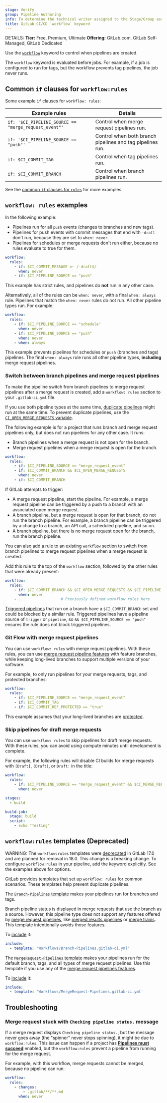 ```yaml
---
stage: Verify
group: Pipeline Authoring
info: To determine the technical writer assigned to the Stage/Group associated with this page, see https://handbook.gitlab.com/handbook/product/ux/technical-writing/#assignments
title: GitLab CI/CD `workflow` keyword
---
```


DETAILS:
**Tier:** Free, Premium, Ultimate
**Offering:** GitLab.com, GitLab Self-Managed, GitLab Dedicated

Use the [`workflow`](_index.md#workflow) keyword to control when pipelines are created.

The `workflow` keyword is evaluated before jobs. For example, if a job is configured to run
for tags, but the workflow prevents tag pipelines, the job never runs.

## Common `if` clauses for `workflow:rules`

Some example `if` clauses for `workflow: rules`:

| Example rules                                        | Details                                                   |
|------------------------------------------------------|-----------------------------------------------------------|
| `if: '$CI_PIPELINE_SOURCE == "merge_request_event"'` | Control when merge request pipelines run.                 |
| `if: '$CI_PIPELINE_SOURCE == "push"'`                | Control when both branch pipelines and tag pipelines run. |
| `if: $CI_COMMIT_TAG`                                 | Control when tag pipelines run.                           |
| `if: $CI_COMMIT_BRANCH`                              | Control when branch pipelines run.                        |

See the [common `if` clauses for `rules`](../jobs/job_rules.md#common-if-clauses-with-predefined-variables) for more examples.

## `workflow: rules` examples

In the following example:

- Pipelines run for all `push` events (changes to branches and new tags).
- Pipelines for push events with commit messages that end with `-draft` don't run, because
  they are set to `when: never`.
- Pipelines for schedules or merge requests don't run either, because no rules evaluate to true for them.

```yaml
workflow:
  rules:
    - if: $CI_COMMIT_MESSAGE =~ /-draft$/
      when: never
    - if: $CI_PIPELINE_SOURCE == "push"
```

This example has strict rules, and pipelines do **not** run in any other case.

Alternatively, all of the rules can be `when: never`, with a final
`when: always` rule. Pipelines that match the `when: never` rules do not run.
All other pipeline types run. For example:

```yaml
workflow:
  rules:
    - if: $CI_PIPELINE_SOURCE == "schedule"
      when: never
    - if: $CI_PIPELINE_SOURCE == "push"
      when: never
    - when: always
```

This example prevents pipelines for schedules or `push` (branches and tags) pipelines.
The final `when: always` rule runs all other pipeline types, **including** merge
request pipelines.

### Switch between branch pipelines and merge request pipelines

To make the pipeline switch from branch pipelines to merge request pipelines after
a merge request is created, add a `workflow: rules` section to your `.gitlab-ci.yml` file.

If you use both pipeline types at the same time, [duplicate pipelines](../jobs/job_rules.md#avoid-duplicate-pipelines)
might run at the same time. To prevent duplicate pipelines, use the
[`CI_OPEN_MERGE_REQUESTS` variable](../variables/predefined_variables.md).

The following example is for a project that runs branch and merge request pipelines only,
but does not run pipelines for any other case. It runs:

- Branch pipelines when a merge request is not open for the branch.
- Merge request pipelines when a merge request is open for the branch.

```yaml
workflow:
  rules:
    - if: $CI_PIPELINE_SOURCE == "merge_request_event"
    - if: $CI_COMMIT_BRANCH && $CI_OPEN_MERGE_REQUESTS
      when: never
    - if: $CI_COMMIT_BRANCH
```

If GitLab attempts to trigger:

- A merge request pipeline, start the pipeline. For example, a merge request pipeline
  can be triggered by a push to a branch with an associated open merge request.
- A branch pipeline, but a merge request is open for that branch, do not run the branch pipeline.
  For example, a branch pipeline can be triggered by a change to a branch, an API call,
  a scheduled pipeline, and so on.
- A branch pipeline, but there is no merge request open for the branch, run the branch pipeline.

You can also add a rule to an existing `workflow` section to switch from branch pipelines
to merge request pipelines when a merge request is created.

Add this rule to the top of the `workflow` section, followed by the other rules that
were already present:

```yaml
workflow:
  rules:
    - if: $CI_COMMIT_BRANCH && $CI_OPEN_MERGE_REQUESTS && $CI_PIPELINE_SOURCE == "push"
      when: never
    - ...                # Previously defined workflow rules here
```

[Triggered pipelines](../triggers/_index.md) that run on a branch have a `$CI_COMMIT_BRANCH`
set and could be blocked by a similar rule. Triggered pipelines have a pipeline source
of `trigger` or `pipeline`, so `&& $CI_PIPELINE_SOURCE == "push"` ensures the rule
does not block triggered pipelines.

### Git Flow with merge request pipelines

You can use `workflow: rules` with merge request pipelines. With these rules,
you can use [merge request pipeline features](../pipelines/merge_request_pipelines.md)
with feature branches, while keeping long-lived branches to support multiple versions
of your software.

For example, to only run pipelines for your merge requests, tags, and protected branches:

```yaml
workflow:
  rules:
    - if: $CI_PIPELINE_SOURCE == "merge_request_event"
    - if: $CI_COMMIT_TAG
    - if: $CI_COMMIT_REF_PROTECTED == "true"
```

This example assumes that your long-lived branches are [protected](../../user/project/repository/branches/protected.md).

### Skip pipelines for draft merge requests

You can use `workflow: rules` to skip pipelines for draft merge requests. With these rules, you can avoid using compute minutes until development is complete.

For example, the following rules will disable CI builds for merge requests with `[Draft]`, `(Draft)`, or `Draft:` in the title:

```yaml
workflow:
  rules:
    - if: $CI_PIPELINE_SOURCE == "merge_request_event" && $CI_MERGE_REQUEST_TITLE =~ /^(\[Draft\]|\(Draft\)|Draft:)/
      when: never

stages:
  - build

build-job:
  stage: build
  script:
    - echo "Testing"
```

<!--- start_remove The following content will be removed on remove_date: '2025-05-15' -->

## `workflow:rules` templates (Deprecated)

WARNING:
The `workflow:rules` templates were [deprecated](https://gitlab.com/gitlab-org/gitlab/-/issues/456394)
in GitLab 17.0 and are planned for removal in 18.0. This change is a breaking change.
To configure `workflow:rules` in your pipeline, add the keyword explicitly. See the examples above for options.

GitLab provides templates that set up `workflow: rules`
for common scenarios. These templates help prevent duplicate pipelines.

The [`Branch-Pipelines` template](https://gitlab.com/gitlab-org/gitlab/-/tree/master/lib/gitlab/ci/templates/Workflows/Branch-Pipelines.gitlab-ci.yml)
makes your pipelines run for branches and tags.

Branch pipeline status is displayed in merge requests that use the branch
as a source. However, this pipeline type does not support any features offered by
[merge request pipelines](../pipelines/merge_request_pipelines.md), like
[merged results pipelines](../pipelines/merged_results_pipelines.md)
or [merge trains](../pipelines/merge_trains.md).
This template intentionally avoids those features.

To [include](_index.md#include) it:

```yaml
include:
  - template: 'Workflows/Branch-Pipelines.gitlab-ci.yml'
```

The [`MergeRequest-Pipelines` template](https://gitlab.com/gitlab-org/gitlab/-/tree/master/lib/gitlab/ci/templates/Workflows/MergeRequest-Pipelines.gitlab-ci.yml)
makes your pipelines run for the default branch, tags, and
all types of merge request pipelines. Use this template if you use any of the
[merge request pipelines features](../pipelines/merge_request_pipelines.md).

To [include](_index.md#include) it:

```yaml
include:
  - template: 'Workflows/MergeRequest-Pipelines.gitlab-ci.yml'
```

<!--- end_remove -->

## Troubleshooting

### Merge request stuck with `Checking pipeline status.` message

If a merge request displays `Checking pipeline status.`, but the message never goes
away (the "spinner" never stops spinning), it might be due to `workflow:rules`.
This issue can happen if a project has [**Pipelines must succeed**](../../user/project/merge_requests/auto_merge.md#require-a-successful-pipeline-for-merge)
enabled, but the `workflow:rules` prevent a pipeline from running for the merge request.

For example, with this workflow, merge requests cannot be merged, because no
pipeline can run:

```yaml
workflow:
  rules:
    - changes:
        - .gitlab/**/**.md
      when: never
```
